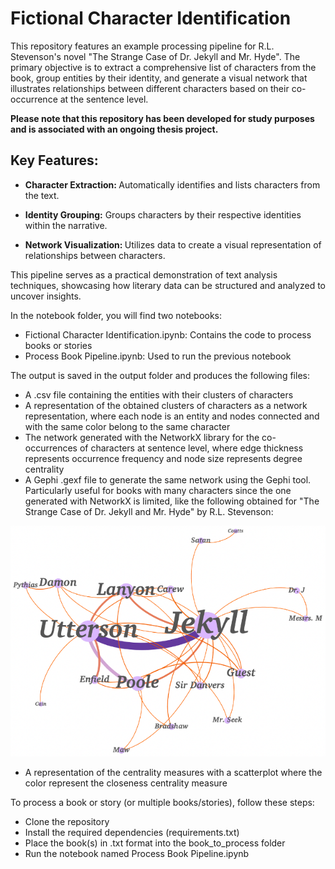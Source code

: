 # Fictional Character Identification

This repository features an example processing pipeline for R.L. Stevenson's novel "The Strange Case of Dr. Jekyll and Mr. Hyde". The primary objective is to extract a comprehensive list of characters from the book, group entities by their identity, and generate a visual network that illustrates relationships between different characters based on their co-occurrence at the sentence level.

<strong> Please note that this repository has been developed for study purposes and is associated with an ongoing thesis project. </strong>

## Key Features:
* <strong> Character Extraction: </strong> Automatically identifies and lists characters from the text.

* <strong> Identity Grouping:</strong> Groups characters by their respective identities within the narrative.

*  <strong> Network Visualization: </strong>Utilizes data to create a visual representation of relationships between characters.


This pipeline serves as a practical demonstration of text analysis techniques, showcasing how literary data can be structured and analyzed to uncover insights.

In the notebook folder, you will find two notebooks:

  * Fictional Character Identification.ipynb: Contains the code to process books or stories
  * Process Book Pipeline.ipynb: Used to run the previous notebook 


The output is saved in the output folder and produces the following files:

  * A .csv file containing the entities with their clusters of characters
  * A representation of the obtained clusters of characters as a network representation, where each node is an entity and nodes connected and with the same color belong to        the same character
  * The network generated with the NetworkX library for the co-occurrences of characters at sentence level, where edge thickness represents occurrence frequency and node size     represents degree centrality
  * A Gephi .gexf file to generate the same network using the Gephi tool. Particularly useful for books with many characters since the one generated with NetworkX is limited,     like the following obtained for "The Strange Case of Dr. Jekyll and Mr. Hyde" by R.L. Stevenson:

  ![Co-occurrence Network of Characters at sentence level generated with Gephi tool](data/gephi_image.png)

  * A representation of the centrality measures with a scatterplot where the color represent the closeness centrality measure
    
To process a book or story (or multiple books/stories), follow these steps:

* Clone the repository
* Install the required dependencies (requirements.txt)
* Place the book(s) in .txt format into the book_to_process folder
* Run the notebook named Process Book Pipeline.ipynb
